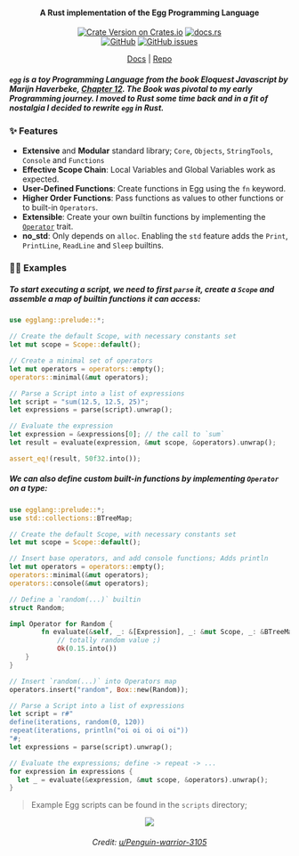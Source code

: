 <h4 align=center>A Rust implementation of the Egg Programming Language</h4>
<p align=center>
  <a href="https://crates.io/crates/egglang"><img alt="Crate Version on Crates.io" src="https://img.shields.io/crates/v/egglang?style=flat-square"></a>
  <a href="https://docs.rs/egglang"><img alt="docs.rs" src="https://img.shields.io/docsrs/egglang?style=flat-square"></a>
  <br/>
  <a href="https://github.com/sokorototo/vach/blob/main/LICENSE"><img alt="GitHub" src="https://img.shields.io/github/license/sokorototo/egglang?style=flat-square"></a>
  <a href="https://github.com/sokorototo/egglang/issues"><img alt="GitHub issues" src="https://img.shields.io/github/issues-raw/sokorototo/egglang?style=flat-square"></a>
</p>
<p align=center>
 <a href="https://docs.rs/egglang">Docs</a> | <a href="https://github.com/sokorototo/egglang">Repo</a>
</p>


##### `egg` is a toy Programming Language from the book Eloquest Javascript by Marijn Haverbeke, [Chapter 12](https://eloquentjavascript.net/12_language.html). The Book was pivotal to my early Programming journey. I moved to Rust some time back and in a fit of nostalgia I decided to rewrite `egg` in Rust.



### ✨ Features

- **Extensive** and **Modular** standard library; `Core`, `Objects`, `StringTools`, `Console` and `Functions`
- **Effective Scope Chain**: Local Variables and Global Variables work as expected.
- **User-Defined Functions**: Create functions in Egg using the `fn` keyword.
- **Higher Order Functions**: Pass functions as values to other functions or to built-in `Operators`.
- **Extensible**: Create your own builtin functions by implementing the [`Operator`](https://docs.rs/egglang/latest/egglang/operators/trait.Operator.html) trait.
- **no_std**: Only depends on `alloc`. Enabling the `std` feature adds the `Print`, `PrintLine`, `ReadLine`  and `Sleep` builtins.



### 🏋️‍♂️ Examples

##### To start executing a script, we need to first `parse` it, create a `Scope` and assemble a map of builtin functions it can access:

```rust
use egglang::prelude::*;

// Create the default Scope, with necessary constants set
let mut scope = Scope::default();

// Create a minimal set of operators
let mut operators = operators::empty();
operators::minimal(&mut operators);

// Parse a Script into a list of expressions
let script = "sum(12.5, 12.5, 25)";
let expressions = parse(script).unwrap();

// Evaluate the expression
let expression = &expressions[0]; // the call to `sum`
let result = evaluate(expression, &mut scope, &operators).unwrap();

assert_eq!(result, 50f32.into());
```

##### We can also define custom built-in functions by implementing `Operator` on a type:

```rust
use egglang::prelude::*;
use std::collections::BTreeMap;

// Create the default Scope, with necessary constants set
let mut scope = Scope::default();

// Insert base operators, and add console functions; Adds println
let mut operators = operators::empty();
operators::minimal(&mut operators);
operators::console(&mut operators);

// Define a `random(...)` builtin
struct Random;

impl Operator for Random {
    	fn evaluate(&self, _: &[Expression], _: &mut Scope, _: &BTreeMap<&str, Box<dyn Operator>>) -> EggResult<Value> {
    		// totally random value ;)
    		Ok(0.15.into())
    }
}

// Insert `random(...)` into Operators map
operators.insert("random", Box::new(Random));

// Parse a Script into a list of expressions
let script = r#"
define(iterations, random(0, 120))
repeat(iterations, println("oi oi oi oi oi"))
"#;
let expressions = parse(script).unwrap();

// Evaluate the expressions; define -> repeat -> ...
for expression in expressions {
  let _ = evaluate(&expression, &mut scope, &operators).unwrap();
}
```

> Example Egg scripts can be found in the `scripts` directory;

<p style="text-align: center">
	<img src="https://i.redd.it/hlgxxtijupyc1.jpeg">
	<h6 style="text-align: center">Credit: <a href="https://new.reddit.com/r/Art/comments/1cl84vd/%E9%99%85_j%C3%AC_the_frontier_upenguinwarrior3105_chalk_on/">u/Penguin-warrior-3105</a></h6>
</p>
